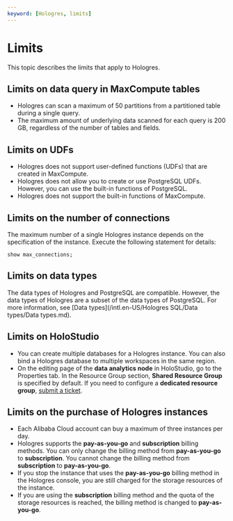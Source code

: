 ```yaml
---
keyword: [Hologres, limits]
---
```


# Limits

This topic describes the limits that apply to Hologres.

## Limits on data query in MaxCompute tables

-   Hologres can scan a maximum of 50 partitions from a partitioned table during a single query.
-   The maximum amount of underlying data scanned for each query is 200 GB, regardless of the number of tables and fields.

## Limits on UDFs

-   Hologres does not support user-defined functions \(UDFs\) that are created in MaxCompute.
-   Hologres does not allow you to create or use PostgreSQL UDFs. However, you can use the built-in functions of PostgreSQL.
-   Hologres does not support the built-in functions of MaxCompute.

## Limits on the number of connections

The maximum number of a single Hologres instance depends on the specification of the instance. Execute the following statement for details:

```
show max_connections;
```

## Limits on data types

The data types of Hologres and PostgreSQL are compatible. However, the data types of Hologres are a subset of the data types of PostgreSQL. For more information, see [Data types](/intl.en-US/Hologres SQL/Data types/Data types.md).

## Limits on HoloStudio

-   You can create multiple databases for a Hologres instance. You can also bind a Hologres database to multiple workspaces in the same region.
-   On the editing page of the **data analytics node** in HoloStudio, go to the Properties tab. In the Resource Group section, **Shared Resource Group** is specified by default. If you need to configure a **dedicated resource group**, [submit a ticket](https://workorder-intl.console.aliyun.com/).

## Limits on the purchase of Hologres instances

-   Each Alibaba Cloud account can buy a maximum of three instances per day.
-   Hologres supports the **pay-as-you-go** and **subscription** billing methods. You can only change the billing method from **pay-as-you-go** to **subscription**. You cannot change the billing method from **subscription** to **pay-as-you-go**.
-   If you stop the instance that uses the **pay-as-you-go** billing method in the Hologres console, you are still charged for the storage resources of the instance.
-   If you are using the **subscription** billing method and the quota of the storage resources is reached, the billing method is changed to **pay-as-you-go**.

